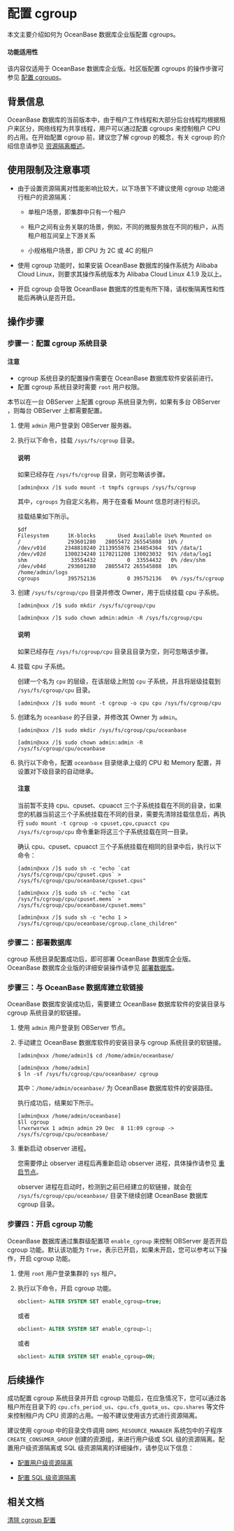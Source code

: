 # 配置 cgroup

本文主要介绍如何为 OceanBase 数据库企业版配置 cgroups。

<main id="notice" type=''>
   <h4>功能适用性</h4>
   <p>该内容仅适用于 OceanBase 数据库企业版。社区版配置 cgroups 的操作步骤可参见 <a href="150.config-cgroups-of-enterprise-of-mysql-ce.md">配置 cgroups</a>。</p>
</main>

## 背景信息

OceanBase 数据库的当前版本中，由于租户工作线程和大部分后台线程均根据租户来区分，网络线程为共享线程，用户可以通过配置 cgroups 来控制租户 CPU 的占用。在开始配置 cgroup 前，建议您了解 cgroup 的概念，有关 cgroup 的介绍信息请参见 [资源隔离概述](../100.resource-isolation-overview.md)。

## 使用限制及注意事项

* 由于设置资源隔离对性能影响比较大，以下场景下不建议使用 cgroup 功能进行租户的资源隔离：

  * 单租户场景，即集群中只有一个租户

  * 租户之间有业务关联的场景，例如，不同的微服务放在不同的租户，从而租户相互间呈上下游关系

  * 小规格租户场景，即 CPU 为 2C 或 4C 的租户

* 使用 cgroup 功能时，如果安装 OceanBase 数据库的操作系统为 Alibaba Cloud Linux，则要求其操作系统版本为 Alibaba Cloud Linux 4.1.9 及以上。

* 开启 cgroup 会导致 OceanBase 数据库的性能有所下降，请权衡隔离性和性能后再确认是否开启。

## 操作步骤

### 步骤一：配置 cgroup 系统目录

<main id="notice" type='notice'>
<h4>注意</h4>
<ul>
<li>cgroup 系统目录的配置操作需要在 OceanBase 数据库软件安装前进行。</li>
<li>配置 cgroup 系统目录时需要 <code>root</code> 用户权限。</li>
</ul>
</main>

本节以在一台 OBServer 上配置 cgroup 系统目录为例，如果有多台 OBServer ，则每台 OBServer 上都需要配置。

1. 使用 `admin` 用户登录到 OBServer 服务器。

2. 执行以下命令，挂载 `/sys/fs/cgroup` 目录。

   <main id="notice" type='explain'>
   <h4>说明</h4>
   <p>如果已经存在 <code>/sys/fs/cgroup</code> 目录，则可忽略该步骤。</p>
   </main>

   ```shell
   [admin@xxx /]$ sudo mount -t tmpfs cgroups /sys/fs/cgroup
   ```

   其中，`cgroups` 为自定义名称，用于在查看 Mount 信息时进行标识。

   挂载结果如下所示。

   ```shell
   $df
   Filesystem      1K-blocks       Used Available Use% Mounted on
   /               293601280   28055472 265545808  10% /
   /dev/v01d      2348810240 2113955876 234854364  91% /data/1
   /dev/v02d      1300234240 1170211208 130023032  91% /data/log1
   shm              33554432          0  33554432   0% /dev/shm
   /dev/v04d       293601280   28055472 265545808  10% /home/admin/logs
   cgroups         395752136          0 395752136   0% /sys/fs/cgroup
   ```

3. 创建 `/sys/fs/cgroup/cpu` 目录并修改 Owner，用于后续挂载 cpu 子系统。

   ```shell
   [admin@xxx /]$ sudo mkdir /sys/fs/cgroup/cpu

   [admin@xxx /]$ sudo chown admin:admin -R /sys/fs/cgroup/cpu
   ```

   <main id="notice" type='explain'>
   <h4>说明</h4>
   <p>如果已经存在 <code>/sys/fs/cgroup/cpu</code> 目录且目录为空，则可忽略该步骤。
   </p>
   </main>

4. 挂载 cpu 子系统。

   创建一个名为 `cpu` 的层级，在该层级上附加 `cpu` 子系统，并且将层级挂载到 `/sys/fs/cgroup/cpu` 目录。

   ```shell
   [admin@xxx /]$ sudo mount -t cgroup -o cpu cpu /sys/fs/cgroup/cpu
   ```
  
5. 创建名为 `oceanbase` 的子目录，并修改其 Owner 为 `admin`。

   ```shell
   [admin@xxx /]$ sudo mkdir /sys/fs/cgroup/cpu/oceanbase

   [admin@xxx /]$ sudo chown admin:admin -R /sys/fs/cgroup/cpu/oceanbase
   ```

6. 执行以下命令，配置 `oceanbase` 目录继承上级的 CPU 和 Memory 配置，并设置对下级目录的自动继承。

   <main id="notice" type='notice'>
   <h4>注意</h4>
   <p>当前暂不支持 cpu、cpuset、cpuacct 三个子系统挂载在不同的目录，如果您的机器当前这三个子系统挂载在不同的目录，需要先清除挂载信息后，再执行 <code>sudo mount -t cgroup -o cpuset,cpu,cpuacct cpu /sys/fs/cgroup/cpu</code> 命令重新将这三个子系统挂载在同一目录。</p>
   </main>

   确认 cpu、cpuset、cpuacct 三个子系统挂载在相同的目录中后，执行以下命令：

   ```shell
   [admin@xxx /]$ sudo sh -c "echo `cat /sys/fs/cgroup/cpu/cpuset.cpus` > /sys/fs/cgroup/cpu/oceanbase/cpuset.cpus"

   [admin@xxx /]$ sudo sh -c "echo `cat /sys/fs/cgroup/cpu/cpuset.mems` > /sys/fs/cgroup/cpu/oceanbase/cpuset.mems"

   [admin@xxx /]$ sudo sh -c "echo 1 > /sys/fs/cgroup/cpu/oceanbase/cgroup.clone_children"
   ```

### 步骤二：部署数据库

cgroup 系统目录配置成功后，即可部署 OceanBase 数据库企业版。 OceanBase 数据库企业版的详细安装操作请参见 [部署数据库](../../../../../400.deploy/300.deploy-oceanbase-enterprise-edition/400.deploy-through-the-command-line/200.deploy-the-oceanbase-cluster-command-line/100.stand-alone-deployment-of-oceanbase-database.md)。

### 步骤三：与 OceanBase 数据库建立软链接

OceanBase 数据库安装成功后，需要建立 OceanBase 数据库软件的安装目录与 cgroup 系统目录的软链接。

1. 使用 `admin` 用户登录到 OBServer 节点。

2. 手动建立 OceanBase 数据库软件的安装目录与 cgroup 系统目录的软链接。

   ```shell
   [admin@xxx /home/admin]$ cd /home/admin/oceanbase/

   [admin@xxx /home/admin]
   $ ln -sf /sys/fs/cgroup/cpu/oceanbase/ cgroup
   ```

   其中：`/home/admin/oceanbase/` 为 OceanBase 数据库软件的安装路径。

   执行成功后，结果如下所示。

   ```shell
   [admin@xxx /home/admin/oceanbase]
   $ll cgroup
   lrwxrwxrwx 1 admin admin 29 Dec  8 11:09 cgroup -> /sys/fs/cgroup/cpu/oceanbase/
   ```

3. 重新启动 observer 进程。

   您需要停止 observer 进程后再重新启动 observer 进程，具体操作请参见 [重启节点](../../../../100.cluster-management/300.common-cluster-operations/300.restart-a-node.md)。

   observer 进程在启动时，检测到之前已经建立的软链接，就会在 `/sys/fs/cgroup/cpu/oceanbase/` 目录下继续创建 OceanBase 数据库 cgroup 目录。

### 步骤四：开启 cgroup 功能

OceanBase 数据库通过集群级配置项 `enable_cgroup` 来控制 OBServer 是否开启 cgroup 功能。默认该功能为 `True`，表示已开启，如果未开启，您可以参考以下操作，开启 cgroup 功能。

1. 使用 `root` 用户登录集群的 `sys` 租户。

2. 执行以下命令，开启 cgroup 功能。

   ```sql
   obclient> ALTER SYSTEM SET enable_cgroup=true;
   ```

   或者

   ```sql
   obclient> ALTER SYSTEM SET enable_cgroup=1;
   ```

   或者

   ```sql
   obclient> ALTER SYSTEM SET enable_cgroup=ON;
   ```

## 后续操作

成功配置 cgroup 系统目录并开启 cgroup 功能后，在应急情况下，您可以通过各租户所在目录下的 `cpu.cfs_period_us`、`cpu.cfs_quota_us`、`cpu.shares` 等文件来控制租户内 CPU 资源的占用。一般不建议使用该方式进行资源隔离。

建议使用 cgroup 中的目录文件调用 `DBMS_RESOURCE_MANAGER` 系统包中的子程序 `CREATE_CONSUMER_GROUP` 创建的资源组，来进行用户级或 SQL 级的资源隔离。配置用户级资源隔离或 SQL 级资源隔离的详细操作，请参见以下信息：

* [配置用户级资源隔离](../300.resource-isolation-of-mysql-mode/200.resource-isolation-at-user-level-of-mysql-mode.md)

* [配置 SQL 级资源隔离](../300.resource-isolation-of-mysql-mode/300.resource-isolation-at-sql-level-of-mysql-mode.md)

## 相关文档

[清除 cgroup 配置](../300.resource-isolation-of-mysql-mode/800.clear-cgroup-configuration-of-mysql-mode.md)
